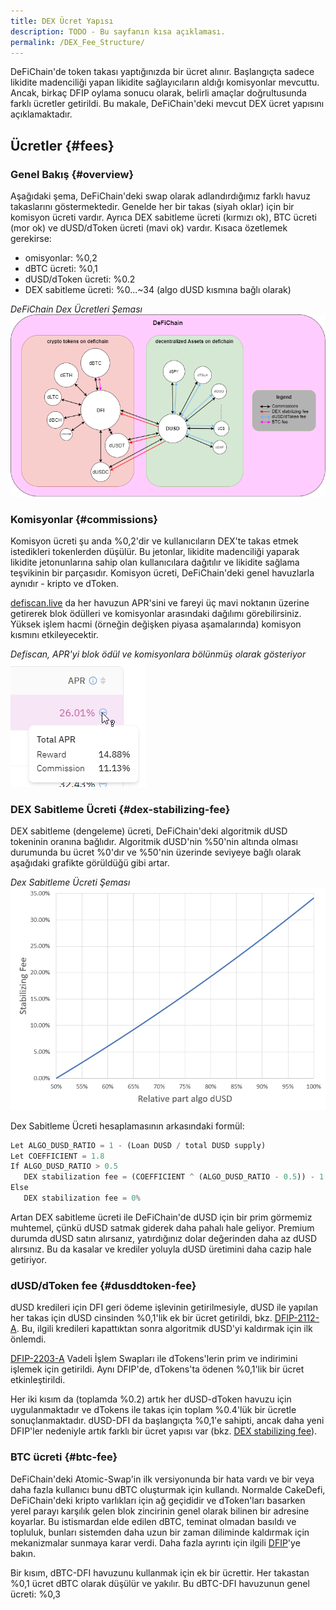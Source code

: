 ```yaml
---
title: DEX Ücret Yapısı
description: TODO - Bu sayfanın kısa açıklaması.
permalink: /DEX_Fee_Structure/
---
```


DeFiChain'de token takası yaptığınızda bir ücret alınır. Başlangıçta sadece likidite madenciliği yapan likidite sağlayıcıların aldığı komisyonlar mevcuttu. Ancak, birkaç DFIP oylama sonucu olarak, belirli amaçlar doğrultusunda farklı ücretler getirildi. Bu makale, DeFiChain'deki mevcut DEX ücret yapısını açıklamaktadır.

## Ücretler {#fees}

### Genel Bakış {#overview}

Aşağıdaki şema, DeFiChain'deki swap olarak adlandırdığımız farklı havuz takaslarını göstermektedir. Genelde her bir takas (siyah oklar) için bir komisyon ücreti vardır. Ayrıca DEX sabitleme ücreti (kırmızı ok), BTC ücreti (mor ok) ve dUSD/dToken ücreti (mavi ok) vardır. Kısaca özetlemek gerekirse:

- omisyonlar: %0,2
- dBTC ücreti: %0,1
- dUSD/dToken ücreti: %0.2
- DEX sabitleme ücreti: %0...~34 (algo dUSD kısmına bağlı olarak)

*DeFiChain Dex Ücretleri Şeması*  
![DeFiChain Dex Ücretleri Şeması](./../media/dexfeestructure_TR_DefiChainDEXFees.png)

### Komisyonlar {#commissions}

Komisyon ücreti şu anda %0,2'dir ve kullanıcıların DEX'te takas etmek istedikleri tokenlerden düşülür. Bu jetonlar, likidite madenciliği yaparak likidite jetonunlarına sahip olan kullanıcılara dağıtılır ve likidite sağlama teşvikinin bir parçasıdır. Komisyon ücreti, DeFiChain'deki genel havuzlarla aynıdır - kripto ve dToken.

[defiscan.live](https://defiscan.live/dex) da her havuzun APR'sini ve fareyi üç mavi noktanın üzerine getirerek blok ödülleri ve komisyonlar arasındaki dağılımı görebilirsiniz. Yüksek işlem hacmi (örneğin değişken piyasa aşamalarında) komisyon kısmını etkileyecektir.

*Defiscan, APR'yi blok ödül ve komisyonlara bölünmüş olarak gösteriyor*  
![Defiscan, APR'yi blok ödül ve komisyonlara bölünmüş olarak gösteriyor](./../media/dexfeestructure_TR_Defiscan_APR_rewardCommissions.jpg)

### DEX Sabitleme Ücreti {#dex-stabilizing-fee}

DEX sabitleme (dengeleme) ücreti, DeFiChain'deki algoritmik dUSD tokeninin oranına bağlıdır. Algoritmik dUSD'nin %50'nin altında olması durumunda bu ücret %0'dır ve %50'nin üzerinde seviyeye bağlı olarak aşağıdaki grafikte görüldüğü gibi artar.

*Dex Sabitleme Ücreti Şeması*
![Dex Sabitleme Ücreti Şeması](./../media/dexfeestructure_TR_DEX_stabilizing_fee.jpg)

Dex Sabitleme Ücreti hesaplamasının arkasındaki formül:

``` python
Let ALGO_DUSD_RATIO = 1 - (Loan DUSD / total DUSD supply)
Let COEFFICIENT = 1.8
If ALGO_DUSD_RATIO > 0.5
   DEX stabilization fee = (COEFFICIENT ^ (ALGO_DUSD_RATIO - 0.5)) - 1
Else
   DEX stabilization fee = 0%
```

Artan DEX sabitleme ücreti ile DeFiChain'de dUSD için bir prim görmemiz muhtemel, çünkü dUSD satmak giderek daha pahalı hale geliyor. Premium durumda dUSD satın alırsanız, yatırdığınız dolar değerinden daha az dUSD alırsınız. Bu da kasalar ve krediler yoluyla dUSD üretimini daha cazip hale getiriyor.

### dUSD/dToken fee {#dusddtoken-fee}

dUSD kredileri için DFI geri ödeme işlevinin getirilmesiyle, dUSD ile yapılan her takas için dUSD cinsinden %0,1'lik ek bir ücret getirildi, bkz. [DFIP-2112-A](https://github.com/DeFiCh/dfips/issues/99). Bu, ilgili kredileri kapattıktan sonra algoritmik dUSD'yi kaldırmak için ilk önlemdi.

[DFIP-2203-A](https://github.com/DeFiCh/dfips/issues/127) Vadeli İşlem Swapları ile dTokens'lerin prim ve indirimini işlemek için getirildi. Aynı DFIP'de, dTokens'ta ödenen %0,1'lik bir ücret etkinleştirildi.

Her iki kısım da (toplamda %0.2) artık her dUSD-dToken havuzu için uygulanmaktadır ve dTokens ile takas için toplam %0.4'lük bir ücretle sonuçlanmaktadır. dUSD-DFI da başlangıçta %0,1'e sahipti, ancak daha yeni DFIP'ler nedeniyle artık farklı bir ücret yapısı var (bkz. [DEX stabilizing fee](#dex-stabilizing-fee)).

### BTC ücreti {#btc-fee}

DeFiChain'deki Atomic-Swap'in ilk versiyonunda bir hata vardı ve bir veya daha fazla kullanıcı bunu dBTC oluşturmak için kullandı. Normalde CakeDefi, DeFiChain'deki kripto varlıkları için ağ geçididir ve dToken'ları basarken yerel parayı karşılık gelen blok zincirinin genel olarak bilinen bir adresine koyarlar. Bu istismardan elde edilen dBTC, teminat olmadan basıldı ve topluluk, bunları sistemden daha uzun bir zaman diliminde kaldırmak için mekanizmalar sunmaya karar verdi. Daha fazla ayrıntı için ilgili [DFIP](https://github.com/DeFiCh/dfips/issues/101)'ye bakın.

Bir kısım, dBTC-DFI havuzunu kullanmak için ek bir ücrettir. Her takastan %0,1 ücret dBTC olarak düşülür ve yakılır. Bu dBTC-DFI havuzunun genel ücreti: %0,3
